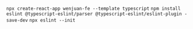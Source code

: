 `npx create-react-app wenjuan-fe --template typescript`
`npm install eslint @typescript-eslint/parser @typescript-eslint/eslint-plugin -save-dev`
`npx eslint --init `